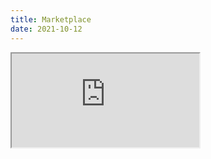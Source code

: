 ```yaml
---
title: Marketplace
date: 2021-10-12
---
```


<div class="video-container">
<iframe src="https://www.youtube-nocookie.com/embed/4lXH4EmzMzU?list=PLReL099Y5nRdz9jvxuy_LgHFKowkx8tS4&color=white" title="YouTube video player" allowfullscreen></iframe>
</div>